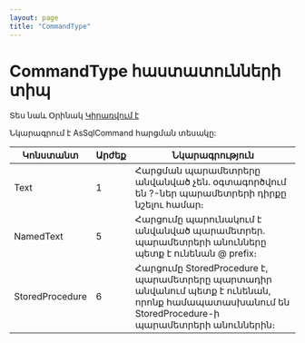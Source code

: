 ```yaml
---
layout: page
title: "CommandType"
---
```

# CommandType հաստատունների տիպ 

Տես նաև Օրինակ [Կիրառվում է](../AsSqlCommand.md)

 Նկարագրում է AsSqlCommand հարցման տեսակը:

| Կոնստանտ | Արժեք | Նկարագրություն |
|--|--|--|
| Text|1| Հարցման պարամետրերը անվանված չեն. օգտագործվում են ?-ներ պարամետրերի դիրքը նշելու համար։ |
| NamedText |5| Հարցումը պարունակում է անվանված պարամետրեր. պարամետրերի անունները պետք է ունենան @ prefix։ |
| StoredProcedure|6 | Հարցումը StoredProcedure է, պարամետրերը պարտադիր անվանում պետք է ունենան, որոնք համապատասխանում են StoredProcedure-ի պարամետրերի անուններին։ |

